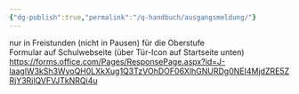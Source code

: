 ```yaml
---
{"dg-publish":true,"permalink":"/q-handbuch/ausgangsmeldung/"}
---
```


nur in Freistunden (nicht in Pausen) für die Oberstufe  
Formular auf Schulwebseite (über Tür-Icon auf Startseite unten)
https://forms.office.com/Pages/ResponsePage.aspx?id=J-laaglW3kSh3WyoQH0LXkXug1Q3TzVOhDOF06XlhGNURDg0NEI4MjdZRE5ZRjY3RjlQVFVJTkNRQi4u